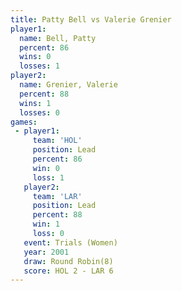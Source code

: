 ```yaml
---
title: Patty Bell vs Valerie Grenier
player1:                
  name: Bell, Patty     
  percent: 86           
  wins: 0               
  losses: 1             
player2:                
  name: Grenier, Valerie
  percent: 88           
  wins: 1               
  losses: 0             
games:
 - player1:        
     team: 'HOL'   
     position: Lead
     percent: 86   
     win: 0        
     loss: 1       
   player2:        
     team: 'LAR'   
     position: Lead
     percent: 88   
     win: 1        
     loss: 0       
   event: Trials (Women)
   year: 2001           
   draw: Round Robin(8) 
   score: HOL 2 - LAR 6 
---
```


